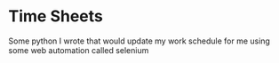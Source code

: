 # Time Sheets 

Some python I wrote that would update my work schedule for me using some web automation called selenium 
